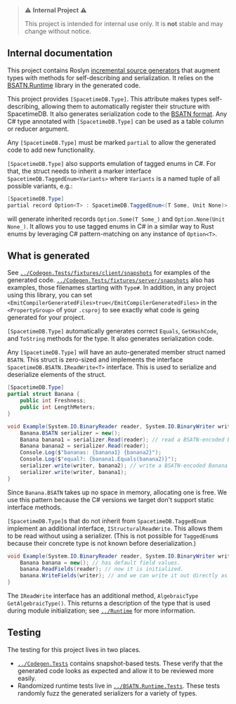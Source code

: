 > ⚠️ **Internal Project** ⚠️
>
> This project is intended for internal use only. It is **not** stable and may change without notice.

## Internal documentation

This project contains Roslyn [incremental source generators](https://github.com/dotnet/roslyn/blob/main/docs/features/incremental-generators.md) that augment types with methods for self-describing and serialization. It relies on the [BSATN.Runtime](../BSATN.Runtime/) library in the generated code.

This project provides `[SpacetimeDB.Type]`. This attribute makes types self-describing, allowing them to automatically register their structure with SpacetimeDB. It also generates serialization code to the [BSATN format](https://spacetimedb.com/docs/bsatn). Any C# type annotated with `[SpacetimeDB.Type]` can be used as a table column or reducer argument.

Any `[SpacetimeDB.Type]` must be marked `partial` to allow the generated code to add new functionality.

`[SpacetimeDB.Type]` also supports emulation of tagged enums in C#. For that, the struct needs to inherit a marker interface `SpacetimeDB.TaggedEnum<Variants>` where `Variants` is a named tuple of all possible variants, e.g.:

```csharp
[SpacetimeDB.Type]
partial record Option<T> : SpacetimeDB.TaggedEnum<(T Some, Unit None)>;
```

will generate inherited records `Option.Some(T Some_)` and `Option.None(Unit None_)`. It allows
you to use tagged enums in C# in a similar way to Rust enums by leveraging C# pattern-matching
on any instance of `Option<T>`.

## What is generated

See [`../Codegen.Tests/fixtures/client/snapshots`](../Codegen.Tests/fixtures/client/snapshots/) for examples of the generated code.
[`../Codegen.Tests/fixtures/server/snapshots`](../Codegen.Tests/fixtures/server/snapshots/) also has examples, those filenames starting with `Type#`.
In addition, in any project using this library, you can set `<EmitCompilerGeneratedFiles>true</EmitCompilerGeneratedFiles>` in the `<PropertyGroup>` of your `.csproj` to see exactly what code is geing generated for your project.

`[SpacetimeDB.Type]` automatically generates correct `Equals`, `GetHashCode`, and `ToString` methods for the type. It also generates serialization code.

Any `[SpacetimeDB.Type]` will have an auto-generated member struct named `BSATN`. This struct is zero-sized and implements the interface `SpacetimeDB.BSATN.IReadWrite<T>` interface. This is used to serialize and deserialize elements of the struct. 

```csharp
[SpacetimeDB.Type]
partial struct Banana {
    public int Freshness;
    public int LengthMeters;
}

void Example(System.IO.BinaryReader reader, System.IO.BinaryWriter writer) {
    Banana.BSATN serializer = new();
    Banana banana1 = serializer.Read(reader); // read a BSATN-encoded Banana from the reader.
    Banana banana2 = serializer.Read(reader);
    Console.Log($"bananas: {banana1} {banana2}");
    Console.Log($"equal?: {banana1.Equals(banana2)}");
    serializer.write(writer, banana2); // write a BSATN-encoded Banana to the writer.
    serializer.write(writer, banana1);
}
```

Since `Banana.BSATN` takes up no space in memory, allocating one is free. We use this pattern because the C# versions we target don't support static interface methods.

`[SpacetimeDB.Type]`s that do not inherit from `SpacetimeDB.TaggedEnum` implement an additional interface, `IStructuralReadWrite`. This allows them to be read without using a serializer. (This is not possible for `TaggedEnum`s because their concrete type is not known before deserialization.)

```csharp
void Example(System.IO.BinaryReader reader, System.IO.BinaryWriter writer) {
    Banana banana = new(); // has default field values.
    banana.ReadFields(reader); // now it is initialized.
    banana.WriteFields(writer); // and we can write it out directly as well.
}
```

The `IReadWrite` interface has an additional method, `AlgebraicType GetAlgebraicType()`. This returns a description of the type that is used during module initialization; see [`../Runtime`](../Runtime/) for more information.

## Testing
The testing for this project lives in two places.
- [`../Codegen.Tests`](../Codegen.Tests/) contains snapshot-based tests. These verify that the generated code looks as expected and allow it to be reviewed more easily.
- Randomized runtime tests live in [`../BSATN.Runtime.Tests`](../BSATN.Runtime.Tests/). These tests randomly fuzz the generated serializers for a variety of types.
